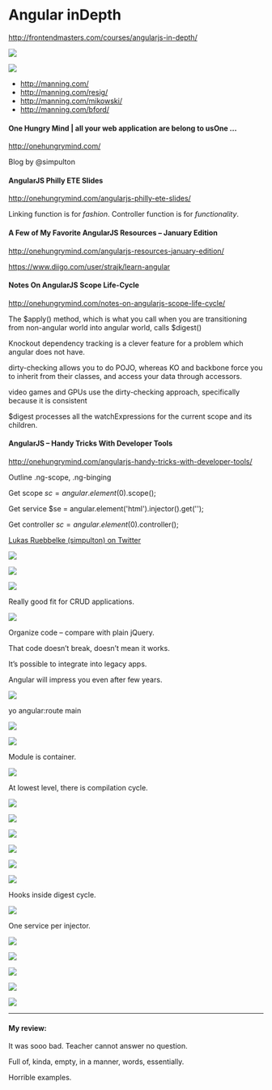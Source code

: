 # Angular inDepth

http://frontendmasters.com/courses/angularjs-in-depth/

![](assets/9697f8fae33d98bf.png)  

![](assets/2647e82403fa327a.png)

* http://manning.com/
* http://manning.com/resig/
* http://manning.com/mikowski/
* http://manning.com/bford/

#### One Hungry Mind | all your web application are belong to usOne ...
http://onehungrymind.com/

Blog by @simpulton

#### AngularJS Philly ETE Slides
http://onehungrymind.com/angularjs-philly-ete-slides/

Linking function is for *fashion*.
Controller function is for *functionality*.

#### A Few of My Favorite AngularJS Resources – January Edition
http://onehungrymind.com/angularjs-resources-january-edition/

https://www.diigo.com/user/strajk/learn-angular

#### Notes On AngularJS Scope Life-Cycle
http://onehungrymind.com/notes-on-angularjs-scope-life-cycle/

The $apply() method, which is what you call when you are transitioning from non-angular world into angular world, calls $digest()

Knockout dependency tracking is a clever feature for a problem which angular does not have.

dirty-checking allows you to do POJO, whereas KO and backbone force you to inherit from their classes, and access your data through accessors.

video games and GPUs use the dirty-checking approach, specifically because it is consistent

$digest processes all the watchExpressions for the current scope and its children.


#### AngularJS – Handy Tricks With Developer Tools
http://onehungrymind.com/angularjs-handy-tricks-with-developer-tools/

Outline .ng-scope, .ng-binging

Get scope
$sc = angular.element($0).scope();

Get service
$se = angular.element('html').injector().get('');

Get controller
$sc = angular.element($0).controller();

[Lukas Ruebbelke (simpulton) on Twitter](https://twitter.com/simpulton)

![](assets/ca2156ef220a891e.png)  

![](assets/24cd61275fd70992.png)

![](assets/ac29132e35a099fa.png)

Really good fit for CRUD applications.

![](assets/063a291be89a2baf.png)

Organize code – compare with plain jQuery.

That code doesn’t break, doesn’t mean it works.

It’s possible to integrate into legacy apps.

Angular will impress you even after few years.

![](assets/c34fee58f4d30a4c.jpeg)  

yo angular:route main

![](assets/7c8f53ef654001a6.png)  

![](assets/5e191ec61056ff7e.png)  

Module is container.

![](assets/eea96354b720d02b.png)  

At lowest level, there is compilation cycle.

![](assets/0bb84102f1d99eb8.png)  

![](assets/b983d7ad4fa41513.png)  

![](assets/97df72b4cfd9d1ea.png)  

![](assets/7189acdcbb8a1dbb.png)  

![](assets/25c7068e40fb2ce4.png)  

![](assets/2adfc68427c477e0.png)  

Hooks inside digest cycle.

![](assets/4203fe3f0331e395.png)  

One service per injector.

![](assets/a50744596c73f2d4.png)  

![](assets/6a10a2e96be47472.png)

![](assets/de1fdf1f77ea658c.png)  

![](assets/c627c3f7e352c714.png)  

![](assets/7b44bc7a39cc9b3c.png)  

***

#### My review:

It was sooo bad. Teacher cannot answer no question.

Full of, kinda, empty, in a manner, words, essentially.

Horrible examples.